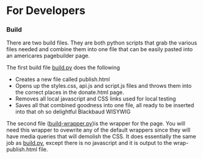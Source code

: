 # For Developers
### Build
There are two build files. They are both python scripts that grab the various files needed and combine them into one file that can be easily pasted into an americares pagebuilder page.

The first build file [build.py](https://github.com/BenCommet/americares-responsive-donation-page/blob/master/build.py) does the following
* Creates a new file called publish.html
* Opens up the styles.css, api.js and script.js files and throws them into the correct places in the donate.html page.
* Removes all local javascript and CSS links used for local testing
* Saves all that combined goodness into one file, all ready to be inserted into that oh so delightful Blackbaud WISYWIG

The second file ([build-wrapper.py](https://github.com/BenCommet/americares-responsive-donation-page/blob/master/build-wrapper.py))is the wrapper for the page. You will need this wrapper to ovewrite any of the default wrappers since they will have media queries that will demolish the CSS. It does essentially the same job as [build.py](https://github.com/BenCommet/americares-responsive-donation-page/blob/master/build.py), except there is no javascript and it is output to the wrap-publish.html file.